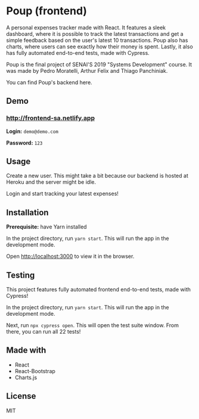# Poup (frontend)

A personal expenses tracker made with React. It features a sleek dashboard, where it is possible to track the latest transactions and get a simple feedback based on the user's latest 10 transactions. Poup also has charts, where users can see exactly how their money is spent. Lastly, it also has fully automated end-to-end tests, made with Cypress.

Poup is the final project of SENAI'S 2019 "Systems Development" course. It was made by Pedro Moratelli, Arthur Felix and Thiago Panchiniak.

You can find Poup's backend here.

## Demo

### http://frontend-sa.netlify.app

**Login:** `demo@demo.com`

**Password:** `123`

## Usage

Create a new user. This might take a bit because our backend is hosted at Heroku and the server might be idle.

Login and start tracking your latest expenses!

## Installation
**Prerequisite:** have Yarn installed

In the project directory, run `yarn start`. This will run the app in the development mode.

Open [http://localhost:3000](http://localhost:3000) to view it in the browser.

## Testing

This project features fully automated frontend end-to-end tests, made with Cypress!

In the project directory, run `yarn start`. This will run the app in the development mode.

Next, run `npx cypress open`. This will open the test suite window. From there, you can run all 22 tests!

## Made with

* React
* React-Bootstrap
* Charts.js

## License

MIT
